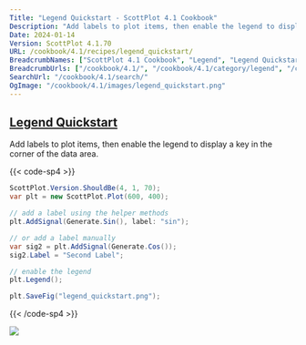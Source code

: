 ```yaml
---
Title: "Legend Quickstart - ScottPlot 4.1 Cookbook"
Description: "Add labels to plot items, then enable the legend to display a key in the corner of the data area."
Date: 2024-01-14
Version: ScottPlot 4.1.70
URL: /cookbook/4.1/recipes/legend_quickstart/
BreadcrumbNames: ["ScottPlot 4.1 Cookbook", "Legend", "Legend Quickstart"]
BreadcrumbUrls: ["/cookbook/4.1/", "/cookbook/4.1/category/legend", "/cookbook/4.1/recipes/legend_quickstart/"]
SearchUrl: "/cookbook/4.1/search/"
OgImage: "/cookbook/4.1/images/legend_quickstart.png"
---
```


<h2><a id='legend-quickstart' href='/cookbook/4.1/recipes/legend_quickstart/'>Legend Quickstart</a></h2>

Add labels to plot items, then enable the legend to display a key in the corner of the data area.

{{< code-sp4 >}}

```cs
ScottPlot.Version.ShouldBe(4, 1, 70);
var plt = new ScottPlot.Plot(600, 400);

// add a label using the helper methods
plt.AddSignal(Generate.Sin(), label: "sin");

// or add a label manually
var sig2 = plt.AddSignal(Generate.Cos());
sig2.Label = "Second Label";

// enable the legend
plt.Legend();

plt.SaveFig("legend_quickstart.png");
```

{{< /code-sp4 >}}

<img src='../../images/legend_quickstart.png' class='d-block mx-auto my-5' />


